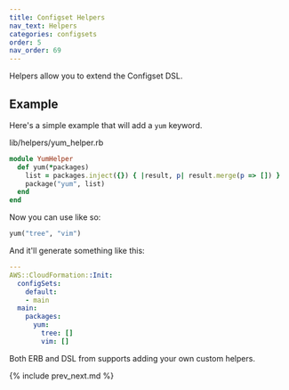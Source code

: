 ```yaml
---
title: Configset Helpers
nav_text: Helpers
categories: configsets
order: 5
nav_order: 69
---
```


Helpers allow you to extend the Configset DSL.

## Example

Here's a simple example that will add a `yum` keyword.

lib/helpers/yum_helper.rb

```ruby
module YumHelper
  def yum(*packages)
    list = packages.inject({}) { |result, p| result.merge(p => []) }
    package("yum", list)
  end
end
```

Now you can use like so:

```ruby
yum("tree", "vim")
```

And it'll generate something like this:

```yaml
---
AWS::CloudFormation::Init:
  configSets:
    default:
    - main
  main:
    packages:
      yum:
        tree: []
        vim: []
```

Both ERB and DSL from supports adding your own custom helpers.

{% include prev_next.md %}
